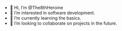 - 👋 Hi, I’m @The8thHeroine
- 👀 I’m interested in software development.
- 🌱 I’m currently learning the basics.
- 💞️ I’m looking to collaborate on projects in the future.


<!---
The8thHeroine/The8thHeroine is a ✨ special ✨ repository because its `README.md` (this file) appears on your GitHub profile.
You can click the Preview link to take a look at your changes.
--->
